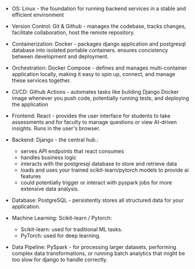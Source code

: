 - OS: Linux - the foundation for running backend services in a stable and efficient environment

- Version Control: Git & Github - manages the codebase, tracks changes, facilitate collaboration, host the remote repository.

- Containerization: Docker - packages django application and postgresql database into isolated portable containers. ensures concistency between development and deployment.

- Orchestration: Docker Compose - defines and manages multi-container application locally, making it easy to spin up, connect, and manage these services together.

- CI/CD: Github Actions - automates tasks like building Django Docker image whenever you push code, potentially running tests, and deploying the application

- Frontend: React - provides the user interface for students to take assessments and for faculty to manage questions or view AI-driven insights. Runs in the user's browser.

- Backend: Django - the central hub.:
    - serves API endpoints that react consumes
    - handles business logic
    - interacts with the postgresql database to store and retrieve data
    - loads and uses your trained scikit-learn/pytorch models to provide ai features
    - could potentially trigger or interact with pyspark jobs for more extensive data analysis.

- Database: PostgreSQL - persistently stores all structured data for your application.

- Machine Learning: Scikit-learn / Pytorch:
    - Scikit-learn: used for traditional ML tasks. 
    - PyTorch: used for deep learning.

- Data Pipeline: PySpark - for processing larger datasets, performing complex data transformations, or running batch analytics that might be too slow for django to handle correctly.

